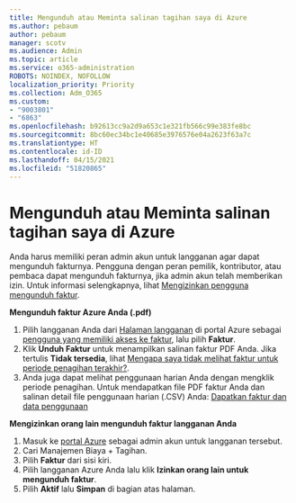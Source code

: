 ```yaml
---
title: Mengunduh atau Meminta salinan tagihan saya di Azure
ms.author: pebaum
author: pebaum
manager: scotv
ms.audience: Admin
ms.topic: article
ms.service: o365-administration
ROBOTS: NOINDEX, NOFOLLOW
localization_priority: Priority
ms.collection: Adm_O365
ms.custom:
- "9003801"
- "6863"
ms.openlocfilehash: b92613cc9a2d9a653c1e321fb566c99e383fe8bc
ms.sourcegitcommit: 8bc60ec34bc1e40685e3976576e04a2623f63a7c
ms.translationtype: HT
ms.contentlocale: id-ID
ms.lasthandoff: 04/15/2021
ms.locfileid: "51820865"
---
```

# <a name="download-or-request-a-copy-of-my-bill-in-azure"></a>Mengunduh atau Meminta salinan tagihan saya di Azure

Anda harus memiliki peran admin akun untuk langganan agar dapat mengunduh fakturnya. Pengguna dengan peran pemilik, kontributor, atau pembaca dapat mengunduh fakturnya, jika admin akun telah memberikan izin. Untuk informasi selengkapnya, lihat [Mengizinkan pengguna mengunduh faktur](https://docs.microsoft.com/azure/cost-management-billing/manage/manage-billing-access#opt-in).

**Mengunduh faktur Azure Anda (.pdf)**

1. Pilih langganan Anda dari [Halaman langganan](https://portal.azure.com/#blade/Microsoft_Azure_Billing/SubscriptionsBlade) di portal Azure sebagai [pengguna yang memiliki akses ke faktur](https://docs.microsoft.com/azure/cost-management-billing/manage/manage-billing-access?WT.mc_id=Portal-Microsoft_Azure_Support), lalu pilih **Faktur**.
2. Klik **Unduh Faktur** untuk menampilkan salinan faktur PDF Anda. Jika tertulis **Tidak tersedia**, lihat [Mengapa saya tidak melihat faktur untuk periode penagihan terakhir?](https://docs.microsoft.com/azure/cost-management-billing/manage/download-azure-invoice-daily-usage-date?WT.mc_id=Portal-Microsoft_Azure_Support#noinvoice).
3. Anda juga dapat melihat penggunaan harian Anda dengan mengklik periode penagihan. Untuk mendapatkan file PDF faktur Anda dan salinan detail file penggunaan harian (.CSV) Anda: [Dapatkan faktur dan data penggunaan](https://docs.microsoft.com/azure/cost-management-billing/manage/download-azure-invoice-daily-usage-date?WT.mc_id=Portal-Microsoft_Azure_Support)  

**Mengizinkan orang lain mengunduh faktur langganan Anda**

1. Masuk ke [portal Azure](https://portal.azure.com/) sebagai admin akun untuk langganan tersebut.
2. Cari Manajemen Biaya + Tagihan.
3. Pilih **Faktur** dari sisi kiri.
4. Pilih langganan Azure Anda lalu klik **Izinkan orang lain untuk mengunduh faktur**.
5. Pilih **Aktif** lalu **Simpan** di bagian atas halaman.
